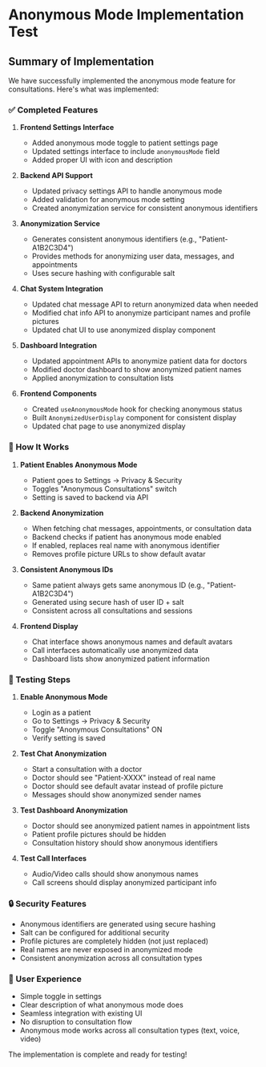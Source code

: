 # Anonymous Mode Implementation Test

## Summary of Implementation

We have successfully implemented the anonymous mode feature for consultations. Here's what was implemented:

### ✅ Completed Features

1. **Frontend Settings Interface**
   - Added anonymous mode toggle to patient settings page
   - Updated settings interface to include `anonymousMode` field
   - Added proper UI with icon and description

2. **Backend API Support**
   - Updated privacy settings API to handle anonymous mode
   - Added validation for anonymous mode setting
   - Created anonymization service for consistent anonymous identifiers

3. **Anonymization Service**
   - Generates consistent anonymous identifiers (e.g., "Patient-A1B2C3D4")
   - Provides methods for anonymizing user data, messages, and appointments
   - Uses secure hashing with configurable salt

4. **Chat System Integration**
   - Updated chat message API to return anonymized data when needed
   - Modified chat info API to anonymize participant names and profile pictures
   - Updated chat UI to use anonymized display component

5. **Dashboard Integration**
   - Updated appointment APIs to anonymize patient data for doctors
   - Modified doctor dashboard to show anonymized patient names
   - Applied anonymization to consultation lists

6. **Frontend Components**
   - Created `useAnonymousMode` hook for checking anonymous status
   - Built `AnonymizedUserDisplay` component for consistent display
   - Updated chat page to use anonymized display

### 🔧 How It Works

1. **Patient Enables Anonymous Mode**
   - Patient goes to Settings → Privacy & Security
   - Toggles "Anonymous Consultations" switch
   - Setting is saved to backend via API

2. **Backend Anonymization**
   - When fetching chat messages, appointments, or consultation data
   - Backend checks if patient has anonymous mode enabled
   - If enabled, replaces real name with anonymous identifier
   - Removes profile picture URLs to show default avatar

3. **Consistent Anonymous IDs**
   - Same patient always gets same anonymous ID (e.g., "Patient-A1B2C3D4")
   - Generated using secure hash of user ID + salt
   - Consistent across all consultations and sessions

4. **Frontend Display**
   - Chat interface shows anonymous names and default avatars
   - Call interfaces automatically use anonymized data
   - Dashboard lists show anonymized patient information

### 🧪 Testing Steps

1. **Enable Anonymous Mode**
   - Login as a patient
   - Go to Settings → Privacy & Security
   - Toggle "Anonymous Consultations" ON
   - Verify setting is saved

2. **Test Chat Anonymization**
   - Start a consultation with a doctor
   - Doctor should see "Patient-XXXX" instead of real name
   - Doctor should see default avatar instead of profile picture
   - Messages should show anonymized sender names

3. **Test Dashboard Anonymization**
   - Doctor should see anonymized patient names in appointment lists
   - Patient profile pictures should be hidden
   - Consultation history should show anonymous identifiers

4. **Test Call Interfaces**
   - Audio/Video calls should show anonymous names
   - Call screens should display anonymized participant info

### 🔒 Security Features

- Anonymous identifiers are generated using secure hashing
- Salt can be configured for additional security
- Profile pictures are completely hidden (not just replaced)
- Real names are never exposed in anonymized mode
- Consistent anonymization across all consultation types

### 📱 User Experience

- Simple toggle in settings
- Clear description of what anonymous mode does
- Seamless integration with existing UI
- No disruption to consultation flow
- Anonymous mode works across all consultation types (text, voice, video)

The implementation is complete and ready for testing!
